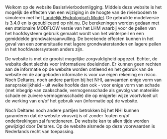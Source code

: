 Welkom op de website Basisrivierbodemligging. Middels deze website is het mogelijk de effecten van een
wijziging in de hoogte van de rivierbodem te simuleren met het [Landelijk Hydrologisch Model](http://www.nhi.nu/). De
gebruikte modelversie is 3.4.0 en is gepubliceerd op [nhi.nu](http://www.nhi.nu/). De berekeningen
worden gedaan met een stationaire MODFLOW versie van het LHM waarbij voor de peilen van het hoofdsysteem
gebruik gemaakt wordt van het winterpeil en een gemiddelde grondwateraanvulling. De berekende effecten kunnen
in het geval van een zomersituatie met lagere grondwaterstanden en lagere peilen in het hoofdwatersysteem
anders zijn.

De website is met de grootst mogelijke zorgvuldigheid opgezet. Echter, de website dient slechts voor
informatieve doeleinden. Er kunnen geen rechten aan de informatie op de website worden ontleend en het gebruik
van de website en de aangeboden informatie is voor uw eigen rekening en risico. Noch Deltares, noch andere
partijen bij het NHI, aanvaarden enige vorm van aansprakelijkheid - uit welke hoofde dan ook - voor enige vorm
van schade (met inbegrip van zaakschade, vermogensschade als gevolg van materiële schade en zuivere
vermogensschade) die op enigerlei wijze voortvloeit uit de werking van en/of het gebruik van (informatie op)
de website.

Noch Deltares noch andere partijen betrokken bij het NHI kunnen garanderen dat de website virusvrij is of
zonder fouten en/of onderbrekingen zal functioneren. De website kan te allen tijde worden gewijzigd door
Deltares. Op de website alsmede op deze voorwaarden is Nederlands recht van toepassing.
